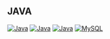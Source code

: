 ## JAVA
[![Java](https://img.shields.io/badge/Java-red?style=for-the-badge&label=JDK&logoColor=white&labelColor=101010)]()
[![Java](https://img.shields.io/badge/Java_JDBC-red?style=for-the-badge&label=Java&logoColor=white&labelColor=101010)]()
[![Java](https://img.shields.io/badge/Java_Swing-red?style=for-the-badge&label=Java&logoColor=white&labelColor=101010)]()
[![MySQL](https://img.shields.io/badge/MySQL-4479A1?style=for-the-badge&logo=mysql&logoColor=white&labelColor=101010)]()
